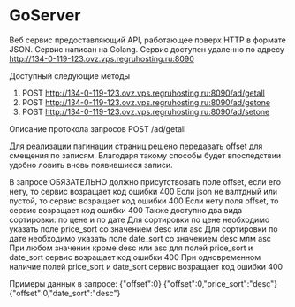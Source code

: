 # GoServer

Веб сервис предоставляющий API, работающее поверх HTTP в формате JSON.
Сервис написан на Golang.
Сервис доступен удаленно по адресу http://134-0-119-123.ovz.vps.regruhosting.ru:8090

Доступный следующие методы 
1) POST http://134-0-119-123.ovz.vps.regruhosting.ru:8090/ad/getall
2) POST http://134-0-119-123.ovz.vps.regruhosting.ru:8090/ad/getone
3) POST http://134-0-119-123.ovz.vps.regruhosting.ru:8090/ad/setone

Описание протокола запросов
POST /ad/getall

Для реализации пагинации страниц решено передавать offset для смещения по записям. Благодаря такому
способы будет впоследствии удобно ловить вновь появившиеся записи.

В запросе ОБЯЗАТЕЛЬНО должно присутствовать поле offset, если его нету, то сервис возращает код ошибки 400
Если json не валтдный или пустой, то сервис возращает код ошибки 400
Если нету поля offset, то сервис возращает код ошибки 400
Также доступно два вида сортировки: по цене и по дате
Для сортировки по цене необходимо указать поле price_sort со значением desc или asc
Для сортировки по дате необходимо указать поле date_sort со значением desc млм asc
При любом значении кроме desc или asc для полей price_sort и date_sort сервис возращает код ошибки 400
При одновременном наличие полей price_sort и date_sort сервис возращает код ошибки 400


Примеры данных в запросе:
{"offset":0}
{"offset":0,"price_sort":"desc"}
{"offset":0,"date_sort":"desc"}






